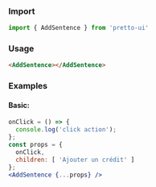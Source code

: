 ### Import
```js static
import { AddSentence } from 'pretto-ui'
```

### Usage
```html
<AddSentence></AddSentence>
```

### Examples
#### Basic:
```jsx
onClick = () => {
  console.log('click action');
};
const props = {
  onClick,
  children: [ 'Ajouter un crédit' ]
};
<AddSentence {...props} />
```
